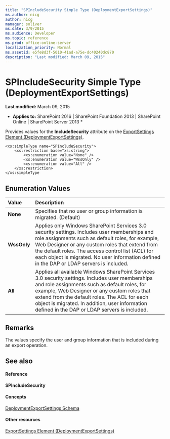 ```yaml
---
title: "SPIncludeSecurity Simple Type (DeploymentExportSettings)"
ms.author: nicg
author: nicg
manager: soliver
ms.date: 3/9/2015
ms.audience: Developer
ms.topic: reference
ms.prod: office-online-server
localization_priority: Normal
ms.assetid: e5fe8d3f-5010-41ad-a75e-dc40240dc870
description: "Last modified: March 09, 2015"
---
```


# SPIncludeSecurity Simple Type (DeploymentExportSettings)

 **Last modified:** March 09, 2015 
  
 * **Applies to:** SharePoint 2016 | SharePoint Foundation 2013 | SharePoint Online | SharePoint Server 2013 * 
  
Provides values for the **IncludeSecurity** attribute on the [ExportSettings Element (DeploymentExportSettings)](exportsettings-element-deploymentexportsettings.md). 
  
```
<xs:simpleType name="SPIncludeSecurity">
    <xs:restriction base="xs:string">
        <xs:enumeration value="None" />
        <xs:enumeration value="WssOnly" />
        <xs:enumeration value="All" />
    </xs:restriction>
</xs:simpleType

```

## Enumeration Values

|**Value**|**Description**|
|:-----|:-----|
|**None** <br/> |Specifies that no user or group information is migrated. (Default)  <br/> |
|**WssOnly** <br/> |Applies only Windows SharePoint Services 3.0 security settings. Includes user memberships and role assignments such as default roles, for example, Web Designer or any custom roles that extend from the default roles. The access control list (ACL) for each object is migrated. No user information defined in the DAP or LDAP servers is included.  <br/> |
|**All** <br/> |Applies all available Windows SharePoint Services 3.0 security settings. Includes user memberships and role assignments such as default roles, for example, Web Designer or any custom roles that extend from the default roles. The ACL for each object is migrated. In addition, user information defined in the DAP or LDAP servers is included.  <br/> |
   
## Remarks

The values specify the user and group information that is included during an export operation.
  
## See also

#### Reference

 **SPIncludeSecurity**
#### Concepts

[DeploymentExportSettings Schema](deploymentexportsettings-schema.md)
#### Other resources

[ExportSettings Element (DeploymentExportSettings)](exportsettings-element-deploymentexportsettings.md)

